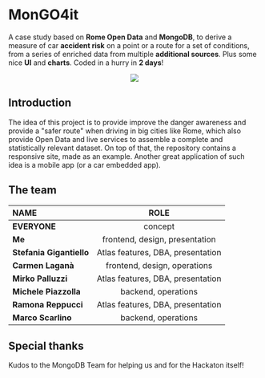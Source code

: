 # MonGO4it

A case study based on **Rome Open Data** and **MongoDB**, to derive a measure of car **accident risk** on a point or a route for a set of conditions, from a series of enriched data from multiple **additional sources**. Plus some nice **UI** and **charts**. Coded in a hurry in **2 days**!

<p align='center'>
	<img src='https://img.shields.io/badge/result-winner!-darkgreen'/>
</p>

## Introduction
The idea of this project is to provide improve the danger awareness and provide a "safer route" when driving in big cities like Rome, which also provide Open Data and live services to assemble a complete and statistically relevant dataset. On top of that, the repository contains a responsive site, made as an example. Another great application of such idea is a mobile app (or a car embedded app).

## The team
| NAME                    | ROLE                              |
|:------------------------|:---------------------------------:|
| **EVERYONE**            | concept                           |
| **Me**                  | frontend, design, presentation    |
| **Stefania Gigantiello**| Atlas features, DBA, presentation |
| **Carmen Laganà**       | frontend, design, operations      |
| **Mirko Palluzzi**      | Atlas features, DBA, presentation |
| **Michele Piazzolla**   | backend, operations               |
| **Ramona Reppucci**     | Atlas features, DBA, presentation |
| **Marco Scarlino**      | backend, operations               |

## Special thanks

Kudos to the MongoDB Team for helping us and for the Hackaton itself! 